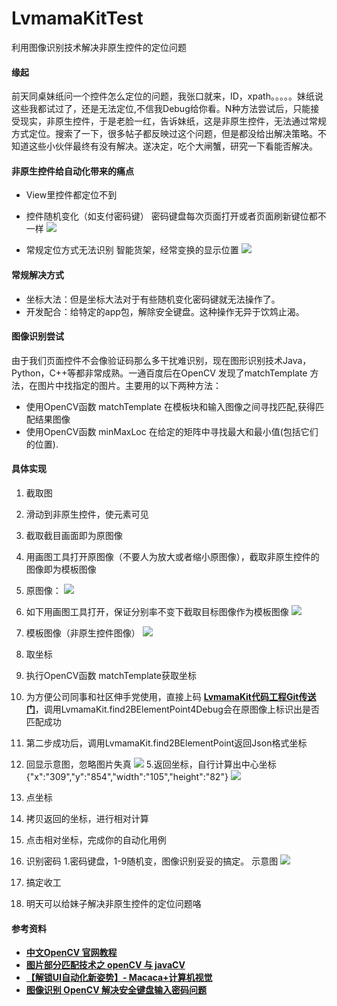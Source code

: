 # LvmamaKitTest
利用图像识别技术解决非原生控件的定位问题

#### 缘起
前天同桌妹纸问一个控件怎么定位的问题，我张口就来，ID，xpath。。。。。妹纸说这些我都试过了，还是无法定位,不信我Debug给你看。N种方法尝试后，只能接受现实，非原生控件，于是老脸一红，告诉妹纸，这是非原生控件，无法通过常规方式定位。搜索了一下，很多帖子都反映过这个问题，但是都没给出解决策略。不知道这些小伙伴最终有没有解决。遂决定，吃个大闸蟹，研究一下看能否解决。

#### 非原生控件给自动化带来的痛点
 - View里控件都定位不到  
 - 控件随机变化（如支付密码键）
密码键盘每次页面打开或者页面刷新键位都不一样
![](https://github.com/512433465/LvmamaKitTest/tree/master/src/main/java/com/lvmama/cn/image/mima.png)

 - 常规定位方式无法识别
智能货架，经常变换的显示位置
![](/uploads/photo/2018/219fbfeb-6d8d-4c00-9345-bea785b58a9a.png!large)
 
#### 常规解决方式
 - 坐标大法：但是坐标大法对于有些随机变化密码键就无法操作了。
 - 开发配合：给特定的app包，解除安全键盘。这种操作无异于饮鸩止渴。

#### 图像识别尝试
由于我们页面控件不会像验证码那么多干扰难识别，现在图形识别技术Java，Python，C++等都非常成熟。一通百度后在OpenCV 发现了matchTemplate 方法，在图片中找指定的图片。主要用的以下两种方法：
 - 使用OpenCV函数 matchTemplate 在模板块和输入图像之间寻找匹配,获得匹配结果图像
 -  使用OpenCV函数 minMaxLoc 在给定的矩阵中寻找最大和最小值(包括它们的位置).

#### 具体实现

1. 截取图
  1. 滑动到非原生控件，使元素可见
  2. 截取截目画面即为原图像
  3. 用画图工具打开原图像（不要人为放大或者缩小原图像），截取非原生控件的图像即为模板图像
  4. 原图像： ![](/uploads/photo/2018/682b6abc-b31a-4546-b1c4-cd071be6c33d.png!large)
  5. 如下用画图工具打开，保证分别率不变下截取目标图像作为模板图像 ![](/uploads/photo/2018/6bbbac76-74f5-4574-aac7-f0f02bffbc1c.png!large)
  6.  模板图像（非原生控件图像）  ![](/uploads/photo/2018/667f744d-4468-475c-8e86-dbfc501b3768.png!large)


2. 取坐标
  1. 执行OpenCV函数 matchTemplate获取坐标
  2. 为方便公司同事和社区伸手党使用，直接上码 **[LvmamaKit代码工程Git传送门](https://github.com/512433465/LvmamaKitTest)**，调用LvmamaKit.find2BElementPoint4Debug会在原图像上标识出是否匹配成功
  3. 第二步成功后，调用LvmamaKit.find2BElementPoint返回Json格式坐标
  4.  回显示意图，忽略图片失真 ![](/uploads/photo/2018/a198f808-781b-49f1-91e5-3ab35f4ff11e.png!large)
  5.返回坐标，自行计算出中心坐标 {"x":"309","y":"854","width":"105","height":"82"} ![](/uploads/photo/2018/87245630-9a40-4614-9fbb-a3abf23097c1.png!large)

3. 点坐标
  1. 拷贝返回的坐标，进行相对计算
  2. 点击相对坐标，完成你的自动化用例

4. 识别密码
  1.密码键盘，1-9随机变，图像识别妥妥的搞定。 示意图 ![](/uploads/photo/2018/895b9e52-4530-476a-9261-b8e97b114f8c.png!large)

5. 搞定收工
  1. 明天可以给妹子解决非原生控件的定位问题咯

#### 参考资料
 -  **[中文OpenCV 官网教程](http://www.opencv.org.cn/opencvdoc/2.3.2/html/doc/tutorials/imgproc/histograms/template_matching/template_matching.html)**
 - **[图片部分匹配技术之 openCV 与 javaCV](https://testerhome.com/topics/1401)**
 - **[【解锁UI自动化新姿势】- Macaca+计算机视觉](https://testerhome.com/topics/8357)**
 - **[图像识别 OpenCV 解决安全键盘输入密码问题](https://testerhome.com/topics/9499)**


